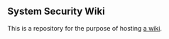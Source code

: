 ## System Security Wiki
This is a repository for the purpose of hosting [a wiki](https://github.com/reelru/Systems-Security/wiki).
